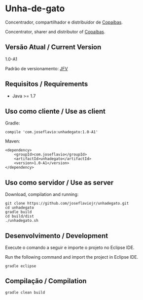 # Unha-de-gato

Concentrador, compartilhador e distribuidor de [Copaíbas](http://joseflavio.com/copaiba).

Concentrator, sharer and distributor of [Copaíbas](http://joseflavio.com/copaiba).

## Versão Atual / Current Version

1.0-A1

Padrão de versionamento: [JFV](http://joseflavio.com/jfv)

## Requisitos / Requirements

* Java >= 1.7

## Uso como cliente / Use as client

Gradle:

    compile 'com.joseflavio:unhadegato:1.0-A1'

Maven:

    <dependency>
        <groupId>com.joseflavio</groupId>
        <artifactId>unhadegato</artifactId>
        <version>1.0-A1</version>
    </dependency>

## Uso como servidor / Use as server

Download, compilation and running:

    git clone https://github.com/joseflaviojr/unhadegato.git
    cd unhadegato
    gradle build
    cd build/dist
    ./unhadegato.sh

## Desenvolvimento / Development

Execute o comando a seguir e importe o projeto no Eclipse IDE.

Run the following command and import the project in Eclipse IDE.

    gradle eclipse

## Compilação / Compilation

    gradle clean build
